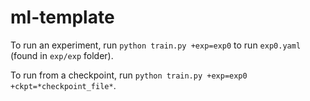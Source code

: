 # ml-template 

To run an experiment, run `python train.py +exp=exp0` to run `exp0.yaml` (found in `exp/exp` folder).

To run from a checkpoint, run `python train.py +exp=exp0 +ckpt=*checkpoint_file*`.
